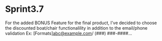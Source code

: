 # Sprint3.7

For the added BONUS Feature for the final product, I've decided to choose the discounted boat/chair functionalility in addition to
the email/phone validation Ex: [Formats]abc@example.com/ (###) ###-####...
